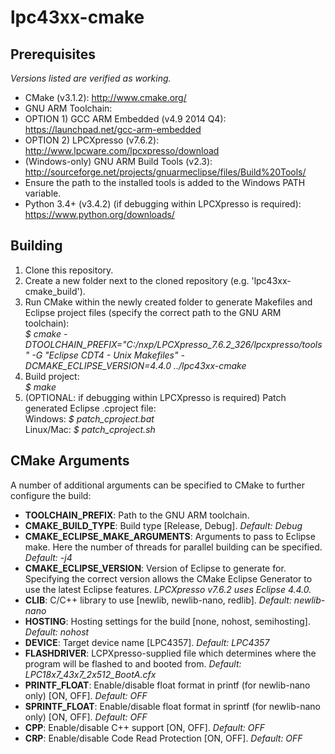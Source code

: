 # lpc43xx-cmake
## Prerequisites
*Versions listed are verified as working.*
* CMake (v3.1.2): http://www.cmake.org/
* GNU ARM Toolchain:
 * OPTION 1) GCC ARM Embedded (v4.9 2014 Q4): https://launchpad.net/gcc-arm-embedded
 * OPTION 2) LPCXpresso (v7.6.2): http://www.lpcware.com/lpcxpresso/download
* (Windows-only) GNU ARM Build Tools (v2.3): http://sourceforge.net/projects/gnuarmeclipse/files/Build%20Tools/
 * Ensure the path to the installed tools is added to the Windows PATH variable.
* Python 3.4+ (v3.4.2) (if debugging within LPCXpresso is required): https://www.python.org/downloads/

## Building
1. Clone this repository.
2. Create a new folder next to the cloned repository (e.g. 'lpc43xx-cmake_build').
3. Run CMake within the newly created folder to generate Makefiles and Eclipse project files (specify the correct path to the GNU ARM toolchain):  
*$ cmake -DTOOLCHAIN_PREFIX="C:/nxp/LPCXpresso_7.6.2_326/lpcxpresso/tools" -G "Eclipse CDT4 - Unix Makefiles" -DCMAKE_ECLIPSE_VERSION=4.4.0 ../lpc43xx-cmake*  
4. Build project:  
*$ make*  
5. (OPTIONAL: if debugging within LPCXpresso is required) Patch generated Eclipse .cproject file:  
Windows: *$ patch_cproject.bat*  
Linux/Mac: *$ patch_cproject.sh*  

## CMake Arguments
A number of additional arguments can be specified to CMake to further configure the build:
* **TOOLCHAIN_PREFIX**: Path to the GNU ARM toolchain.
* **CMAKE_BUILD_TYPE**: Build type [Release, Debug]. *Default: Debug*
* **CMAKE_ECLIPSE_MAKE_ARGUMENTS**: Arguments to pass to Eclipse make. Here the number of threads for parallel building can be specified. *Default: -j4*
* **CMAKE_ECLIPSE_VERSION**: Version of Eclipse to generate for. Specifying the correct version allows the CMake Eclipse Generator to use the latest Eclipse features. *LPCXpresso v7.6.2 uses Eclipse 4.4.0.*
* **CLIB**: C/C++ library to use [newlib, newlib-nano, redlib]. *Default: newlib-nano*
* **HOSTING**: Hosting settings for the build [none, nohost, semihosting]. *Default: nohost*
* **DEVICE**: Target device name [LPC4357]. *Default: LPC4357*
* **FLASHDRIVER**: LCPXpresso-supplied file which determines where the program will be flashed to and booted from. *Default: LPC18x7_43x7_2x512_BootA.cfx*
* **PRINTF_FLOAT**: Enable/disable float format in printf (for newlib-nano only) [ON, OFF]. *Default: OFF*
* **SPRINTF_FLOAT**: Enable/disable float format in sprintf (for newlib-nano only) [ON, OFF]. *Default: OFF*
* **CPP**: Enable/disable C++ support [ON, OFF]. *Default: OFF*
* **CRP**: Enable/disable Code Read Protection [ON, OFF]. *Default: OFF*